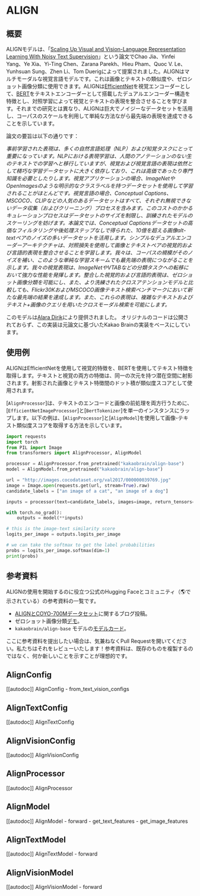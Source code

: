 <!--Copyright 2023 The HuggingFace Team. All rights reserved.

Licensed under the Apache License, Version 2.0 (the "License"); you may not use this file except in compliance with
the License. You may obtain a copy of the License at

http://www.apache.org/licenses/LICENSE-2.0

Unless required by applicable law or agreed to in writing, software distributed under the License is distributed on
an "AS IS" BASIS, WITHOUT WARRANTIES OR CONDITIONS OF ANY KIND, either express or implied. See the License for the
specific language governing permissions and limitations under the License.

⚠️ Note that this file is in Markdown but contain specific syntax for our doc-builder (similar to MDX) that may not be
rendered properly in your Markdown viewer.

-->

# ALIGN

## 概要

ALIGNモデルは、「[Scaling Up Visual and Vision-Language Representation Learning With Noisy Text Supervision](https://huggingface.co/papers/2102.05918)」という論文でChao Jia、Yinfei Yang、Ye Xia、Yi-Ting Chen、Zarana Parekh、Hieu Pham、Quoc V. Le、Yunhsuan Sung、Zhen Li、Tom Duerigによって提案されました。ALIGNはマルチモーダルな視覚言語モデルです。これは画像とテキストの類似度や、ゼロショット画像分類に使用できます。ALIGNは[EfficientNet](efficientnet)を視覚エンコーダーとして、[BERT](bert)をテキストエンコーダーとして搭載したデュアルエンコーダー構造を特徴とし、対照学習によって視覚とテキストの表現を整合させることを学びます。それまでの研究とは異なり、ALIGNは巨大でノイジーなデータセットを活用し、コーパスのスケールを利用して単純な方法ながら最先端の表現を達成できることを示しています。

論文の要旨は以下の通りです：

*事前学習された表現は、多くの自然言語処理（NLP）および知覚タスクにとって重要になっています。NLPにおける表現学習は、人間のアノテーションのない生のテキストでの学習へと移行していますが、視覚および視覚言語の表現は依然として精巧な学習データセットに大きく依存しており、これは高価であったり専門知識を必要としたりします。視覚アプリケーションの場合、ImageNetやOpenImagesのような明示的なクラスラベルを持つデータセットを使用して学習されることがほとんどです。視覚言語の場合、Conceptual Captions、MSCOCO、CLIPなどの人気のあるデータセットはすべて、それぞれ無視できないデータ収集（およびクリーニング）プロセスを含みます。このコストのかかるキュレーションプロセスはデータセットのサイズを制限し、訓練されたモデルのスケーリングを妨げます。本論文では、Conceptual Captionsデータセットの高価なフィルタリングや後処理ステップなしで得られた、10億を超える画像alt-textペアのノイズの多いデータセットを活用します。シンプルなデュアルエンコーダーアーキテクチャは、対照損失を使用して画像とテキストペアの視覚的および言語的表現を整合させることを学習します。我々は、コーパスの規模がそのノイズを補い、このような単純な学習スキームでも最先端の表現につながることを示します。我々の視覚表現は、ImageNetやVTABなどの分類タスクへの転移において強力な性能を発揮します。整合した視覚的および言語的表現は、ゼロショット画像分類を可能にし、また、より洗練されたクロスアテンションモデルと比較しても、Flickr30KおよびMSCOCO画像テキスト検索ベンチマークにおいて新たな最先端の結果を達成します。また、これらの表現は、複雑なテキストおよびテキスト+画像のクエリを用いたクロスモーダル検索を可能にします。*

このモデルは[Alara Dirik](https://huggingface.co/adirik)により提供されました。
オリジナルのコードは公開されておらず、この実装は元論文に基づいたKakao Brainの実装をベースにしています。

## 使用例

ALIGNはEfficientNetを使用して視覚的特徴を、BERTを使用してテキスト特徴を取得します。テキストと視覚の両方の特徴は、同一の次元を持つ潜在空間に射影されます。射影された画像とテキスト特徴間のドット積が類似度スコアとして使用されます。

[`AlignProcessor`]は、テキストのエンコードと画像の前処理を両方行うために、[`EfficientNetImageProcessor`]と[`BertTokenizer`]を単一のインスタンスにラップします。以下の例は、[`AlignProcessor`]と[`AlignModel`]を使用して画像-テキスト類似度スコアを取得する方法を示しています。

```python
import requests
import torch
from PIL import Image
from transformers import AlignProcessor, AlignModel

processor = AlignProcessor.from_pretrained("kakaobrain/align-base")
model = AlignModel.from_pretrained("kakaobrain/align-base")

url = "http://images.cocodataset.org/val2017/000000039769.jpg"
image = Image.open(requests.get(url, stream=True).raw)
candidate_labels = ["an image of a cat", "an image of a dog"]

inputs = processor(text=candidate_labels, images=image, return_tensors="pt")

with torch.no_grad():
    outputs = model(**inputs)

# this is the image-text similarity score
logits_per_image = outputs.logits_per_image

# we can take the softmax to get the label probabilities
probs = logits_per_image.softmax(dim=1)
print(probs)
```

## 参考資料

ALIGNの使用を開始するのに役立つ公式のHugging Faceとコミュニティ（🌎で示されている）の参考資料の一覧です。

- [ALIGNとCOYO-700Mデータセット](https://huggingface.co/blog/vit-align)に関するブログ投稿。
- ゼロショット画像分類[デモ](https://huggingface.co/spaces/adirik/ALIGN-zero-shot-image-classification)。
- `kakaobrain/align-base` モデルの[モデルカード](https://huggingface.co/kakaobrain/align-base)。

ここに参考資料を提出したい場合は、気兼ねなくPull Requestを開いてください。私たちはそれをレビューいたします！参考資料は、既存のものを複製するのではなく、何か新しいことを示すことが理想的です。

## AlignConfig

[[autodoc]] AlignConfig
    - from_text_vision_configs

## AlignTextConfig

[[autodoc]] AlignTextConfig

## AlignVisionConfig

[[autodoc]] AlignVisionConfig

## AlignProcessor

[[autodoc]] AlignProcessor

## AlignModel

[[autodoc]] AlignModel
    - forward
    - get_text_features
    - get_image_features

## AlignTextModel

[[autodoc]] AlignTextModel
    - forward

## AlignVisionModel

[[autodoc]] AlignVisionModel
    - forward

